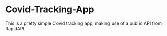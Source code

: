 # Covid-Tracking-App
This is a pretty simple Covid tracking app, making use of a public API from RapidAPI.
